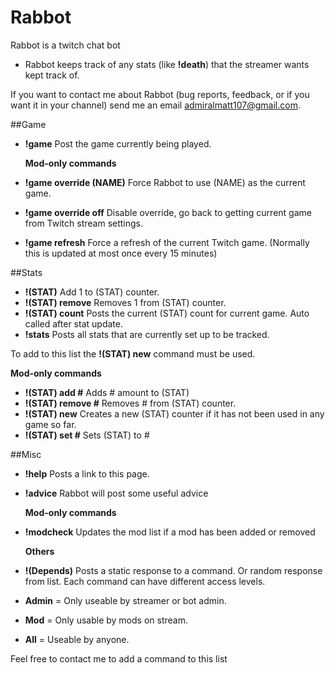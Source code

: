 Rabbot
======

Rabbot is a twitch chat bot

* Rabbot keeps track of any stats (like **!death**) that the streamer wants kept track of.

If you want to contact me about Rabbot (bug reports, feedback, or if you want it in your channel) send me an email <admiralmatt107@gmail.com>.


##Game
* **!game** Post the game currently being played.
 
   **Mod-only commands**
* **!game override (NAME)** Force Rabbot to use (NAME) as the current game.
* **!game override off** Disable override, go back to getting current game from Twitch stream settings.
* **!game refresh** Force a refresh of the current Twitch game. (Normally this is updated at most once every 15 minutes)

##Stats
* **!(STAT)** Add 1 to (STAT) counter.
* **!(STAT) remove** Removes 1 from (STAT) counter.
* **!(STAT) count** Posts the current (STAT) count for current game. Auto called after stat update.
* **!stats** Posts all stats that are currently set up to be tracked.

 To add to this list the **!(STAT) new** command must be used.

   **Mod-only commands**
* **!(STAT) add #** Adds # amount to (STAT)
* **!(STAT) remove #** Removes # from (STAT) counter.
* **!(STAT) new** Creates a new (STAT) counter if it has not been used in any game so far.
* **!(STAT) set #** Sets (STAT) to #

##Misc
* **!help** Posts a link to this page.
* **!advice** Rabbot will post some useful advice

   **Mod-only commands**
* **!modcheck** Updates the mod list if a mod has been added or removed

   **Others**
* **!(Depends)** Posts a static response to a command. Or random response from list.
Each command can have different access levels.
* **Admin** = Only useable by streamer or bot admin.
* **Mod** = Only usable by mods on stream.
* **All** = Useable by anyone.

 Feel free to contact me to add a command to this list
